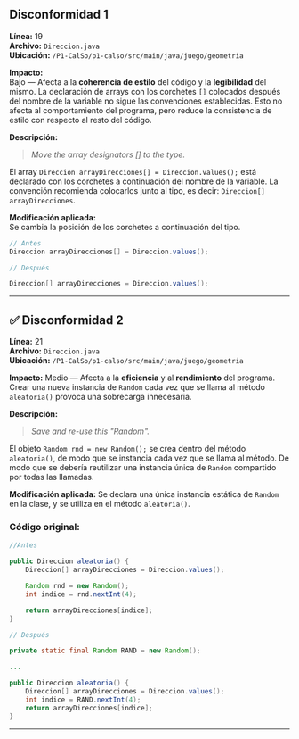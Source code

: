 ## Disconformidad 1  

**Línea:** 19  
**Archivo:** `Direccion.java`  
**Ubicación:** `/P1-CalSo/p1-calso/src/main/java/juego/geometria`  

**Impacto:**  
Bajo — Afecta a la **coherencia de estilo** del código y la **legibilidad** del mismo. La declaración de arrays con los corchetes `[]` colocados después del nombre de la variable no sigue las convenciones establecidas. Esto no afecta al comportamiento del programa, pero reduce la consistencia de estilo con respecto al resto del código.  

**Descripción:**  

> *Move the array designators [] to the type.*  

El array `Direccion arrayDirecciones[] = Direccion.values();` está declarado con los corchetes a continuación del nombre de la variable.
La convención recomienda colocarlos junto al tipo, es decir: `Direccion[] arrayDirecciones`.  

**Modificación aplicada:**  
Se cambia la posición de los corchetes a continuación del tipo.  

```java
// Antes
Direccion arrayDirecciones[] = Direccion.values();

// Después

Direccion[] arrayDirecciones = Direccion.values();
```


---


## ✅ Disconformidad 2  

**Línea:** 21  
**Archivo:** `Direccion.java`  
**Ubicación:** `/P1-CalSo/p1-calso/src/main/java/juego/geometria`  

**Impacto:**
Medio — Afecta a la **eficiencia** y al **rendimiento** del programa. Crear una nueva instancia de `Random` cada vez que se llama al método `aleatoria()` provoca una sobrecarga innecesaria.

**Descripción:**

> *Save and re-use this "Random".*

El objeto `Random rnd = new Random();` se crea dentro del método `aleatoria()`, de modo que se instancia cada vez que se llama al método. De modo que se debería reutilizar una instancia única de `Random` compartido por todas las llamadas.

**Modificación aplicada:**
Se declara una única instancia estática de `Random` en la clase, y se utiliza en el método `aleatoria()`.

### Código original:

```java
//Antes

public Direccion aleatoria() {
    Direccion[] arrayDirecciones = Direccion.values();

    Random rnd = new Random();
    int indice = rnd.nextInt(4);

    return arrayDirecciones[indice];
}

// Después

private static final Random RAND = new Random();

...

public Direccion aleatoria() {
    Direccion[] arrayDirecciones = Direccion.values();
    int indice = RAND.nextInt(4);
    return arrayDirecciones[indice];
}
```


---

